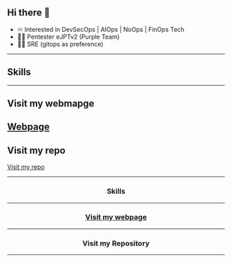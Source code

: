 
## Hi there 👋

- ♾️ Interested in DevSecOps | AIOps | NoOps | FinOps Tech
- 🕵️‍♂️ Pentester eJPTv2 (Purple Team)
- 🧑‍💻 SRE (gitops as preference)
---
## Skills
---
## Visit my webmapge
[Webpage](https://xhavckedx.github.io/Portfolio/)
---
## Visit my repo
[Visit my repo](https://github.com/xHavckedx/DevOps)

<html>
<div align="center">
  <hr/>
  <h3>Skills</h3>
  <hr/>
  <a href="https://xhavckedx.github.io/Portfolio/"><h3>Visit my webpage</h3></a>
  <hr/>
    <h3>Visit my Repository</h3>
  <hr/>
</div>
</html>

